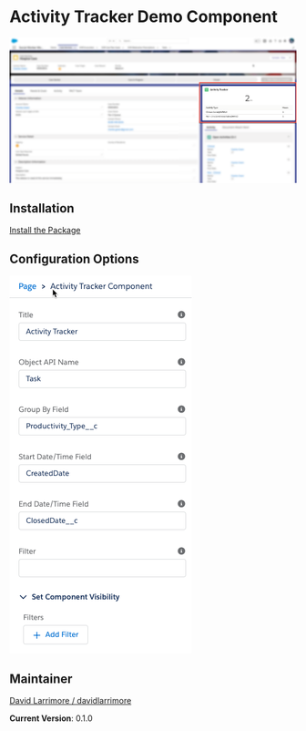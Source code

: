 # Activity Tracker Demo Component

![Outlook Screenshot](/readme-assets/mainss.png)

## Installation

[Install the Package](https://login.salesforce.com/packaging/installPackage.apexp?p0=04t4W0000038TFVQA2)

## Configuration Options

![Outlook Screenshot](/readme-assets/builderss.png)

## Maintainer

[David Larrimore / davidlarrimore](https://github.com/davidlarrimore)

**Current Version**: 0.1.0
